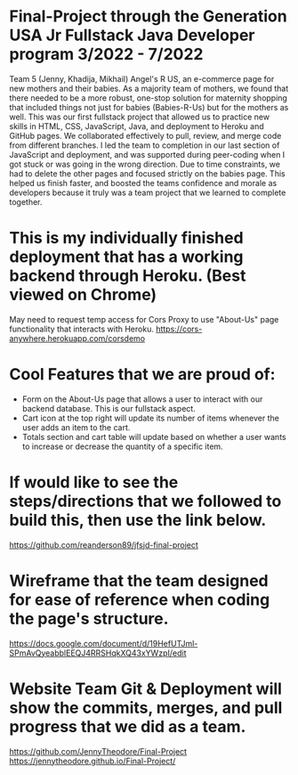 # Final-Project through the Generation USA Jr Fullstack Java Developer program 3/2022 - 7/2022
Team 5 (Jenny, Khadija, Mikhail)
Angel's R US, an e-commerce page for new mothers and their babies.
As a majority team of mothers, we found that there needed to be a more robust, one-stop solution for maternity shopping that included things not just for babies (Babies-R-Us) but for the mothers as well. This was our first fullstack project that allowed us to practice new skills in HTML, CSS, JavaScript, Java, and deployment to Heroku and GitHub pages. We collaborated effectively to pull, review, and merge code from different branches. I led the team to completion in our last section of JavaScript and deployment, and was supported during peer-coding when I got stuck or was going in the wrong direction. Due to time constraints, we had to delete the other pages and focused strictly on the babies page. This helped us finish faster, and boosted the teams confidence and morale as developers because it truly was a team project that we learned to complete together.

# This is my individually finished deployment that has a working backend through Heroku. (Best viewed on Chrome)
May need to request temp access for Cors Proxy to use "About-Us" page functionality that interacts with Heroku.
https://cors-anywhere.herokuapp.com/corsdemo

# Cool Features that we are proud of:
- Form on the About-Us page that allows a user to interact with our backend database. This is our fullstack aspect.
- Cart icon at the top right will update its number of items whenever the user adds an item to the cart.
- Totals section and cart table will update based on whether a user wants to increase or decrease the quantity of a specific item.

# If would like to see the steps/directions that we followed to build this, then use the link below.
https://github.com/reanderson89/jfsjd-final-project

# Wireframe that the team designed for ease of reference when coding the page's structure.
https://docs.google.com/document/d/19HefUTJml-SPmAvQyeabblEEQJ4RRSHqkXQ43xYWzpI/edit

# Website Team Git & Deployment will show the commits, merges, and pull progress that we did as a team.
https://github.com/JennyTheodore/Final-Project
https://jennytheodore.github.io/Final-Project/


